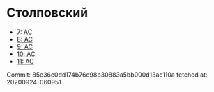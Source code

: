 # Столповский
- [7: AC](7.md)
- [8: AC](8.md)
- [9: AC](9.md)
- [10: AC](10.md)
- [11: AC](11.md)

Commit: 85e36c0dd174b76c98b30883a5bb000d13ac110a
 fetched at: 20200924-060951
